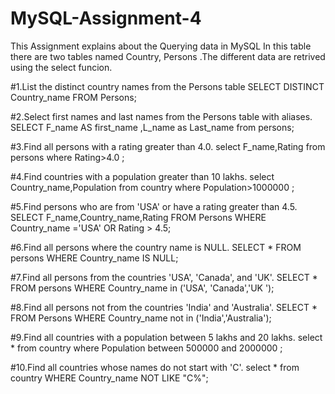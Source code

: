 # MySQL-Assignment-4
This  Assignment explains about the Querying data in MySQL
In this table there are two tables  named Country, Persons .The different data are retrived using the select funcion.

#1.List the distinct country names from the Persons table 
SELECT DISTINCT Country_name FROM Persons;

#2.Select first names and last names from the Persons table with aliases. 
SELECT F_name AS first_name ,L_name as Last_name from persons;

#3.Find all persons with a rating greater than 4.0.
select F_name,Rating from persons where  Rating>4.0 ;
 
#4.Find countries with a population greater than 10 lakhs. 
select Country_name,Population from country where Population>1000000 ;

#5.Find persons who are from 'USA' or have a rating greater than 4.5. 
SELECT F_name,Country_name,Rating FROM Persons WHERE Country_name ='USA' OR Rating > 4.5;

#6.Find all persons where the country name is NULL. 
SELECT * FROM persons WHERE Country_name IS NULL;


#7.Find all persons from the countries 'USA', 'Canada', and 'UK'. 
SELECT * FROM persons WHERE Country_name in ('USA', 'Canada','UK ');

#8.Find all persons not from the countries 'India' and 'Australia'.
SELECT * FROM Persons WHERE Country_name not in ('India','Australia');

#9.Find all countries with a population between 5 lakhs and 20 lakhs. 
select * from country where Population between 500000 and 2000000 ;

#10.Find all countries whose names do not start with 'C'.
select * from country WHERE  Country_name NOT LIKE "C%";
